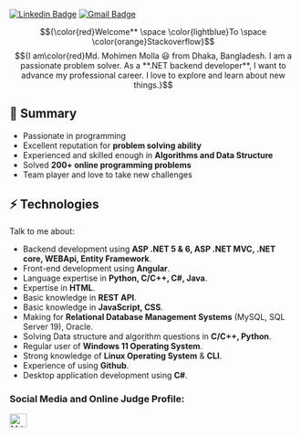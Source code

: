 [![Linkedin Badge](https://img.shields.io/badge/-mdmohimenmolla-blue?style=flat-square&logo=Linkedin&logoColor=white&link=https://www.linkedin.com/in/mohiiimen/)](https://www.linkedin.com/in/mohiiimen/) [![Gmail Badge](https://img.shields.io/badge/-mohimen.cs@gmail.com-c14438?style=flat-square&logo=Gmail&logoColor=white&link=mailto:mohimen.cs@gmail.com)](mailto:mohimen.cs.com)
<!-- [![Twitter Badge](https://img.shields.io/badge/-@_shiningflash-1ca0f1?style=flat-square&labelColor=1ca0f1&logo=twitter&logoColor=white&link=https://twitter.com/_shiningflash)](https://twitter.com/_shiningflash) [![Medium Badge](https://img.shields.io/badge/-@amirulislamalmamun-03a57a?style=flat-square&labelColor=000000&logo=Medium&link=https://medium.com/@amirulislamalmamun/)](https://medium.com/@amirulislamalmamun)  -->


<!-- ![short bio](me.png) -->
$${\color{red}Welcome** \space \color{lightblue}To \space \color{orange}Stackoverflow}$$
$${I am\color{red}Md. Mohimen Molla 😃 from Dhaka, Bangladesh. I am a passionate problem solver. As a **.NET backend developer**, I want to advance my professional career. I love to explore and learn about new things.}$$

## 👯 Summary

- Passionate in programming
- Excellent reputation for **problem solving ability**
- Experienced and skilled enough in **Algorithms and Data Structure**
- Solved **200+ online programming problems**
- Team player and love to take new challenges

## ⚡ Technologies

Talk to me about:

- Backend development using **ASP .NET 5 & 6, ASP .NET MVC, .NET core, WEBApi, Entity Framework**.
- Front-end development using **Angular**.
- Language expertise in **Python, C/C++, C#, Java**.
- Expertise in **HTML**.
- Basic knowledge in **REST API**.
- Basic knowledge in **JavaScript, CSS**.
- Making for **Relational Database Management Systems** (MySQL, SQL Server 19), Oracle.
- Solving Data structure and algorithm questions in **C/C++, Python**.
- Regular user of **Windows 11 Operating System**.
- Strong knowledge of **Linux Operating System** & **CLI**.
- Experience of using **Github**.
- Desktop application development using **C#**.

<h3 align="left">Social Media and Online Judge Profile:</h3>

<a href="https://codeforces.com/profile/Md_mohimen3" target="blank"><img align="center" src="https://img.icons8.com/external-tal-revivo-shadow-tal-revivo/48/000000/external-codeforces-programming-competitions-and-contests-programming-community-logo-shadow-tal-revivo.png" alt="Md_mohimen3" height="24" width="30" /></a> 
